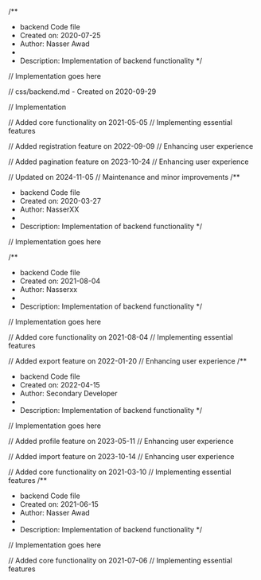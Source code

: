 /**
 * backend Code file
 * Created on: 2020-07-25
 * Author: Nasser Awad
 *
 * Description: Implementation of backend functionality
 */
 
// Implementation goes here

// css/backend.md - Created on 2020-09-29

// Implementation

// Added core functionality on 2021-05-05
// Implementing essential features

// Added registration feature on 2022-09-09
// Enhancing user experience

// Added pagination feature on 2023-10-24
// Enhancing user experience

// Updated on 2024-11-05
// Maintenance and minor improvements
/**
 * backend Code file
 * Created on: 2020-03-27
 * Author: NasserXX
 *
 * Description: Implementation of backend functionality
 */
 
// Implementation goes here

/**
 * backend Code file
 * Created on: 2021-08-04
 * Author: Nasserxx
 *
 * Description: Implementation of backend functionality
 */
 
// Implementation goes here


// Added core functionality on 2021-08-04
// Implementing essential features

// Added export feature on 2022-01-20
// Enhancing user experience
/**
 * backend Code file
 * Created on: 2022-04-15
 * Author: Secondary Developer
 *
 * Description: Implementation of backend functionality
 */
 
// Implementation goes here


// Added profile feature on 2023-05-11
// Enhancing user experience

// Added import feature on 2023-10-14
// Enhancing user experience

// Added core functionality on 2021-03-10
// Implementing essential features
/**
 * backend Code file
 * Created on: 2021-06-15
 * Author: Nasser Awad
 *
 * Description: Implementation of backend functionality
 */
 
// Implementation goes here


// Added core functionality on 2021-07-06
// Implementing essential features
